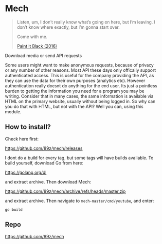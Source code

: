 # Mech

> Listen, um, I don’t really know what’s going on here, but I’m leaving. I
> don’t know where exactly, but I’m gonna start over.
>
> Come with me.
>
> [Paint it Black (2016)][1]

Download media or send API requests

Some users might want to make anonymous requests, because of privacy or any
number of other reasons. Most API these days only offically support
authenticated access. This is useful for the company providing the API, as they
can use the data for their own purposes (analytics etc). However authentication
really doesnt do anything for the end user. Its just a pointless burden to
getting the information you need for a program you may be writing. Consider
that in many cases, the same information is available via HTML on the primary
website, usually without being logged in. So why can you do that with HTML, but
not with the API? Well you can, using this module.

## How to install?

Check here first:

https://github.com/89z/mech/releases

I dont do a build for every tag, but some tags will have builds available. To
build yourself, download Go from here:

https://golang.org/dl

and extract archive. Then download Mech:

https://github.com/89z/mech/archive/refs/heads/master.zip

and extract archive. Then navigate to `mech-master/cmd/youtube`, and enter:

~~~
go build
~~~

## Repo

https://github.com/89z/mech

[1]://f002.backblazeb2.com/file/ql8mlh/Paint.It.Black.2016.mp4
